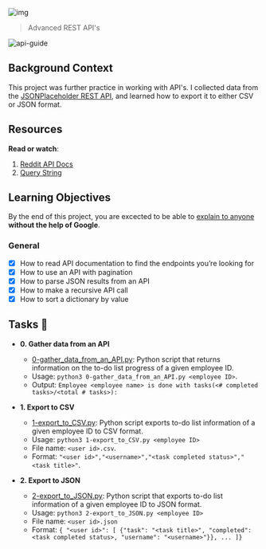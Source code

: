 ![img](https://assets.imaginablefutures.com/media/images/ALX_Logo.max-200x150.png)
  > Advanced REST API's

<!-- Man, I also thougt this would be GraphQL or something. Anyhow, "No  Rest for me this world, perhaps in the next" - Shelby -->

![api-guide](https://s3.amazonaws.com/intranet-projects-files/holbertonschool-sysadmin_devops/314/WIxXad8.png)

## Background Context

This project was further practice in working with API's. I collected data from the
[JSONPlaceholder REST API](https://jsonplaceholder.typicode.com/), and learned how
to export it to either CSV or JSON format.

## Resources

__Read or watch__:
1. [Reddit API Docs](https://www.reddit.com/dev/api/)
2. [Query String](https://en.wikipedia.org/wiki/Query_string)

## Learning Objectives

By the end of this project, you are excected to be able to [explain to anyone](https://fs.blog/feynman-learning-technique/) __without the help of Google__.

### General

- [X] How to read API documentation to find the endpoints you’re looking for
- [X] How to use an API with pagination
- [X] How to parse JSON results from an API
- [X] How to make a recursive API call
- [X] How to sort a dictionary by value

## Tasks :page_with_curl:

* **0. Gather data from an API**

  * [0-gather_data_from_an_API.py](./0-gather_data_from_an_API.py): Python script
  that returns information on the to-do list progress of a given employee ID.
  * Usage: `python3 0-gather_data_from_an_API.py <employee ID>`.
  * Output: `Employee <employee name> is done with tasks(<# completed tasks>/<total # tasks>):`

* **1. Export to CSV**

  * [1-export_to_CSV.py](./1-export_to_CSV.py): Python script exports to-do list
  information of a given employee ID to CSV format.
  * Usage: `python3 1-export_to_CSV.py <employee ID>`
  * File name: `<user id>.csv`.
  * Format: `"<user id>","<username>","<task completed status>","<task title>"`.

* **2. Export to JSON**

  * [2-export_to_JSON.py](./2-export_to_JSON.py): Python script that exports
  to-do list information of a given employee ID to JSON format.
  * Usage: `python3 2-export_to_JSON.py <employee ID>`
  * File name: `<user id>.json`
  * Format: `{ "<user id>": [ {"task": "<task title>", "completed": <task completed status>, "username": "<username>"}}, ... ]}`


